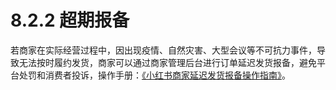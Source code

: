 # 8.2.2 超期报备

若商家在实际经营过程中，因出现疫情、自然灾害、大型会议等不可抗力事件，导致无法按时履约发货，商家可以通过商家管理后台进行订单延迟发货报备，避免平台处罚和消费者投诉，操作手册：[《小红书商家延迟发货报备操作指南》](https://school.xiaohongshu.com/rule/detail/5d68f4f40000000000000000/63608b41369d3e0018bab8d7)。
